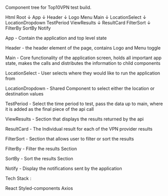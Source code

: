 


Component tree for Top10VPN test build.

Html Root
  ↓
  App
    ↓
    Header
      ↓
      Logo
      Menu
    Main
      ↓
      LocationSelect
        ↓
        LocationDropdown
      TestPeriod
      ViewResults
        ↓
        ResultCard
      FilterSort
        ↓
        FilterBy
        SortBy
    Notify



App -
  Contain the application and top level state

Header -
  the header element of the page, contains Logo and Menu toggle

Main -
  Core functionality of the application screen,
  holds all important app state, makes the calls and
  distributes the information to child components

LocationSelect -
  User selects where they would like to run the application from

LocationDropdown -
  Shared Component to select either the location or destination values

TestPeriod -
  Select the time period to test, pass the data up to main, where it is added as the final piece of the api call

ViewResults -
  Section that displays the results returned by the api

ResultCard -
  The Individual result for each of the VPN provider results

FilterSort -
  Section that allows user to filter or sort the results

FilterBy -
  Filter the results Section

SortBy -
  Sort the results Section

Notify -
  Display the notifications sent by the application


Tech Stack :

React
Styled-components
Axios
